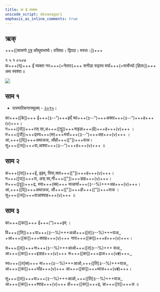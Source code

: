 ```yaml
---
title: क ईं व्यक्ताः
unicode_script: devanagari  
emphasis_as_inline_comments: true
---   
```


## ऋक्

+++([सायणो [ऽत्र](https://archive.org/details/SamaVedaSanhitaWithSayanabhashyaVolume1SatyavrataSamasrami1874bis/page/n941) कौथुमभाष्ये। वसिष्ठः। द्विपदा। मरुतः।])+++

१ ५ १ ०५०७  
क+++(य्)+++ ईं व्यक्ता नरः+++(=नेतारः)+++ सनीडा रुद्रस्य मर्या+++(=मर्त्येभ्यो [हिताः])+++ अथ स्वश्वाः॥

![](../../images/marut-group-on-a-horse-drawn-charriot-in-the-sky.png)

## साम १
- पारम्परिकगानमूलम् - [२०१५](https://archive.org/stream/sAmaveda-jaiminIya-paravastu-paramparA-docs/UDAKA%20SAANTHI%20SAAMAANI#page/n6/mode/1up)।

<div class="audioEmbed"  caption="रामानुजार्यः 1974 " src="https://archive
.org/download/jaiminIya-sAma-gAna-paravastu-tradition-rAmAnuja/ka-Im-1.mp3"></div>
<div class="audioEmbed"  caption="गोपालार्यः 2015  " src="https://archive
.org/download/jaiminIya-sAma-gAna-paravastu-tradition-gopAla-2015/ka-Im-1.mp3"></div>
<div class="audioEmbed"  caption="गोपाल-विश्वासयोर् अनुवचनम् 2018 1x" src="https://archive
.org/download/jaiminIya-sAma-gAna-paravastu-tradition-anuvachanam-gopAla-vishvAsa-2018/ka-Im-1.mp3"></div>
<div class="audioEmbed"  caption="गोपाल-विश्वासयोर् अनुवचनम् 2018 1.5x" src="https://archive
.org/download/jaiminIya-sAma-gAna-paravastu-tradition-anuvachanam-gopAla-vishvAsa-2018-150p-speed/ka-Im-1.mp3"></div>


का+++([के])+++ ई+++(३--")+++इव्ँ व्या+++(३--")+++अक्ता+++(३--")+++ह+++(v)+++।  
न+++([पो])+++रस् सा,अ+++([णॣ])+++नाइडा+++(प्रे)+++ह+++(v)+++ ।  
रु+++([पौ])+++द्रस्य+++(~~स~~)+++मर्या+++(३--")+++अह+++(v)+++ ।  
आ,+++([पे])+++अथाअअ, औहो+++(["])+++वाअ।  
सु+++([ज])+++वा,आश्वा+++(३--")+++ह+++(v)+++ ॥


## साम २
<div class="audioEmbed"  caption="रामानुजार्यः 1974 " src="https://archive
.org/download/jaiminIya-sAma-gAna-paravastu-tradition-rAmAnuja/ka-Im-2.mp3"></div>
<div class="audioEmbed"  caption="गोपालार्यः 2015  " src="https://archive
.org/download/jaiminIya-sAma-gAna-paravastu-tradition-gopAla-2015/ka-Im-2.mp3"></div>
<div class="audioEmbed"  caption="गोपाल-विश्वासयोर् अनुवचनम् 2018 1x" src="https://archive
.org/download/jaiminIya-sAma-gAna-paravastu-tradition-anuvachanam-gopAla-vishvAsa-2018/ka-Im-2.mp3"></div>
<div class="audioEmbed"  caption="गोपाल-विश्वासयोर् अनुवचनम् 2018 1.5x" src="https://archive
.org/download/jaiminIya-sAma-gAna-paravastu-tradition-anuvachanam-gopAla-vishvAsa-2018-150p-speed/ka-Im-2.mp3"></div>

क+++([पा])+++ई, इइम्, विया,क्ता+++(["])+++ह+++(v)+++।  
न+++([पा])+++रा, अस् सा,नी+++(["])+++डाह+++(v)+++।  
रु+++([पॄ])+++द्र, स्या+++(~~सा~~)+++ माआर्या+++(३--%)+++अह+++(v)+++।  
आ,+++([पे])+++अथाअअ, औ+++(["])+++हो+++(["])+++वाअ ।  
सु+++([ज])+++वाआश्वाह+++(v)+++ ॥

   
## साम ३
<div class="audioEmbed"  caption="रामानुजार्यः 1974 " src="https://archive
.org/download/jaiminIya-sAma-gAna-paravastu-tradition-rAmAnuja/ka-Im-3.mp3"></div>
<div class="audioEmbed"  caption="गोपालार्यः 2015  " src="https://archive
.org/download/jaiminIya-sAma-gAna-paravastu-tradition-gopAla-2015/ka-Im-3.mp3"></div>
<div class="audioEmbed"  caption="गोपाल-विश्वासयोर् अनुवचनम् 2018 1x" src="https://archive
.org/download/jaiminIya-sAma-gAna-paravastu-tradition-anuvachanam-gopAla-vishvAsa-2018/ka-Im-3.mp3"></div>
<div class="audioEmbed"  caption="गोपाल-विश्वासयोर् अनुवचनम् 2018 1.5x" src="https://archive
.org/download/jaiminIya-sAma-gAna-paravastu-tradition-anuvachanam-gopAla-vishvAsa-2018-150p-speed/ka-Im-3.mp3"></div>

का+++([का])+++ ई+++(")+++इम् ।

वि+++([ति])+++या+++(३--%)+++अओ+++([त]३--%)+++वाअ,,  
+आ+++([का])+++क्ताह+++(v)+++ नारा+++([का])+++ह+++(v)+++।  

स+++([त])+++ना+++(३--%)+++आओ+++([त]३--%)+++ वाअ,,  
आ+++([का])+++इडाह+++(v)+++ रू+++([का])+++द्राअ+++(v~~ह~~)+++,,

स्य+++([त]~~स~~)+++ मा+++(३--%)+++आओ,+++([ति]३--%)+++वाअ,,  
आ+++([का])+++र्याह+++(v)+++ आ+++([का])+++थाअ+++(v~~ह~~)+++।

सु+++([त])+++वा+++(३--%)+++आओ,+++([ति]३--%)+++वाअ,,  
आ+++([का])+++श्वाह+++(v)+++ हो+++([का])+++इ, डा+++([प])+++अ ॥

